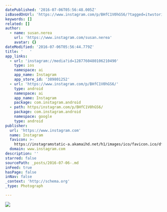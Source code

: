 ```yaml
---
datePublished: '2016-07-06T05:56:48.005Z'
isBasedOnUrl: 'https://www.instagram.com/p/BHfC1V0hGS6/?tagged=itwstories'
keywords: []
related: []
author:
  - name: susan.nerea
    url: 'https://www.instagram.com/susan.nerea'
    avatar: {}
dateModified: '2016-07-06T05:56:44.779Z'
title: '   '
app_links:
  - url: 'instagram://media?id=1287760480106210490'
    type: ios
    namespace: ai
    app_name: Instagram
    app_store_id: '389801252'
  - url: 'https://www.instagram.com/p/BHfC1V0hGS6/'
    type: android
    namespace: ai
    app_name: Instagram
    package: com.instagram.android
  - path: https/instagram.com/p/BHfC1V0hGS6/
    package: com.instagram.android
    namespace: google
    type: android
publisher:
  url: 'https://www.instagram.com'
  name: Instagram
  favicon: >-
    https://instagramstatic-a.akamaihd.net/h1/images/ico/favicon.ico/dfa85bb1fd63.ico
  domain: www.instagram.com
description: ''
starred: false
sourcePath: _posts/2016-07-06-.md
inFeed: true
hasPage: false
inNav: false
_context: 'http://schema.org'
_type: Photograph

---
```

![   ](https://imgflo.herokuapp.com/graph/vahj1ThiexotieMo/fdbfcbb873144f4619c2f1df29443d64/noop.jpg?input=https%3A%2F%2Fscontent.cdninstagram.com%2Ft51.2885-15%2Fs640x640%2Fsh0.08%2Fe35%2F13556789_1009688889138983_1476696908_n.jpg%3Fig_cache_key%3DMTI4Nzc2MDQ4MDEwNjIxMDQ5MA%253D%253D.2)